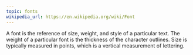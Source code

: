 ```yaml
---
topic: fonts
wikipedia_url: https://en.wikipedia.org/wiki/Font
---
```

A font is the reference of size, weight, and style of a particular text. The weight of a particular font is the thickness of the character outlines. Size is typically measured in points, which is a vertical measurement of lettering.